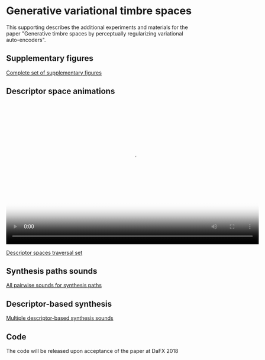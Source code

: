 <script src="http://vjs.zencdn.net/4.0/video.js"></script>

# Generative variational timbre spaces

This supporting describes the additional experiments and materials for the paper "Generative timbre spaces by perceptually regularizing variational auto-encoders".

## Supplementary figures

[Complete set of supplementary figures](figures)

## Descriptor space animations

<video id="pelican-installation" class="video-js vjs-default-skin" controls
preload="auto" width="683" height="384" poster="/static/screencasts/pelican-installation.png"
data-setup="{}">
<source src="animations/flatness.mp4" type='video/mp4'>
</video>

[Descriptor spaces traversal set](spaces)

## Synthesis paths sounds

<audio ref='themeSong' src="audio/Violoncello_Alto-Sax.wav"></audio>

[All pairwise sounds for synthesis paths](path-synthesis)

## Descriptor-based synthesis 

[Multiple descriptor-based synthesis sounds](descriptor-synthesis)

## Code

The code will be released upon acceptance of the paper at DaFX 2018
